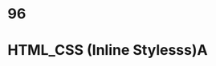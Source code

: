 # 96
# HTML_CSS (Inline Stylesss)A
<p style="color: blue; font_size: 19 px;"< styled paragraph<//P>

